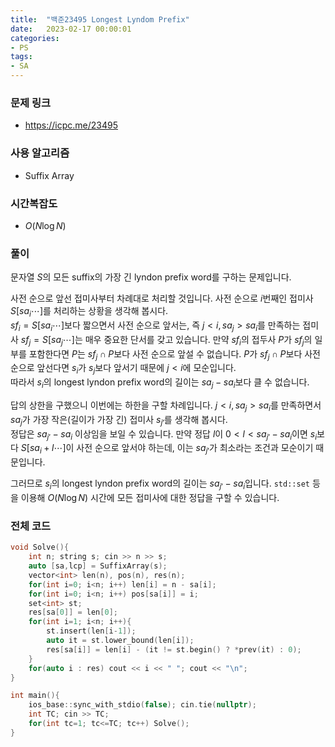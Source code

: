 ```yaml
---
title:  "백준23495 Longest Lyndom Prefix"
date:   2023-02-17 00:00:01
categories:
- PS
tags:
- SA
---
```


### 문제 링크
* https://icpc.me/23495

### 사용 알고리즘
* Suffix Array

### 시간복잡도
* $O(N \log N)$

### 풀이
문자열 $S$의 모든 suffix의 가장 긴 lyndon prefix word를 구하는 문제입니다.

사전 순으로 앞선 접미사부터 차례대로 처리할 것입니다. 사전 순으로 $i$번째인 접미사 $S[sa_i\cdots]$를 처리하는 상황을 생각해 봅시다.<br>
$sf_i = S[sa_i\cdots]$보다 짧으면서 사전 순으로 앞서는, 즉 $j < i, sa_j > sa_i$를 만족하는 접미사 $sf_j = S[sa_j\cdots]$는 매우 중요한 단서를 갖고 있습니다. 만약 $sf_i$의 접두사 $P$가 $sf_j$의 일부를 포함한다면 $P$는 $sf_j \cap P$보다 사전 순으로 앞설 수 없습니다. $P$가 $sf_j \cap P$보다 사전 순으로 앞선다면 $s_i$가 $s_j$보다 앞서기 때문에 $j < i$에 모순입니다.<br>
따라서 $s_i$의 longest lyndon prefix word의 길이는 $sa_j - sa_i$보다 클 수 없습니다.

답의 상한을 구했으니 이번에는 하한을 구할 차례입니다. $j < i, sa_j > sa_i$를 만족하면서 $sa_j$가 가장 작은(길이가 가장 긴) 접미사 $s_{j'}$를 생각해 봅시다.<br>
정답은 $sa_{j'} - sa_i$ 이상임을 보일 수 있습니다. 만약 정답 $l$이 $0 < l < sa_{j'} - sa_i$이면 $s_i$보다 $S[sa_i+l\cdots]$이 사전 순으로 앞서야 하는데, 이는 $sa_{j'}$가 최소라는 조건과 모순이기 때문입니다.

그러므로 $s_i$의 longest lyndon prefix word의 길이는 $sa_{j'} - sa_i$입니다. `std::set` 등을 이용해 $O(N \log N)$ 시간에 모든 접미사에 대한 정답을 구할 수 있습니다.

### 전체 코드
```cpp
void Solve(){
    int n; string s; cin >> n >> s;
    auto [sa,lcp] = SuffixArray(s);
    vector<int> len(n), pos(n), res(n);
    for(int i=0; i<n; i++) len[i] = n - sa[i];
    for(int i=0; i<n; i++) pos[sa[i]] = i;
    set<int> st;
    res[sa[0]] = len[0];
    for(int i=1; i<n; i++){
        st.insert(len[i-1]);
        auto it = st.lower_bound(len[i]);
        res[sa[i]] = len[i] - (it != st.begin() ? *prev(it) : 0);
    }
    for(auto i : res) cout << i << " "; cout << "\n";
}

int main(){
    ios_base::sync_with_stdio(false); cin.tie(nullptr);
    int TC; cin >> TC;
    for(int tc=1; tc<=TC; tc++) Solve();
}
```
